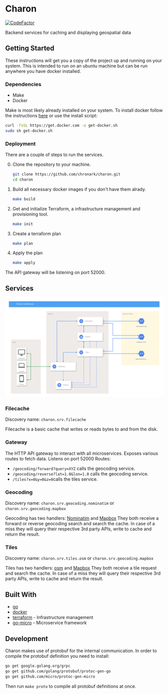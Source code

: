 # Charon

[![CodeFactor](https://www.codefactor.io/repository/github/chronark/charon/badge)](https://www.codefactor.io/repository/github/chronark/charon)

Backend services for caching and displaying geospatial data

## Getting Started

These instructions will get you a copy of the project up and running on your system. This is intended to run on an ubuntu machine but can be run anywhere you have docker installed.

### Dependencies

- Make
- Docker

Make is most likely already installed on your system.
To install docker follow the instructions [here](https://docs.docker.com/install/linux/docker-ce/ubuntu/) or use the install script:

```sh
curl -fsSL https://get.docker.com -o get-docker.sh
sudo sh get-docker.sh
```

### Deployment

There are a couple of steps to run the services.

0. Clone the repository to your machine.

    ```sh
    git clone https://github.com/chronark/charon.git
    cd charon
    ```

1. Build all necessary docker images if you don't have them alrady.

    ```sh
    make build
    ```

2. Get and initialize Terraform, a infrastructure management and provisioning tool.

    ```sh
    make init
    ```

3. Create a terraform plan

    ```sh
    make plan
    ```

4. Apply the plan

    ```sh
    make apply
    ```

The API gateway will be listening on port 52000.

## Services

![Architecture](https://raw.githubusercontent.com/chronark/charon/master/architecture.svg?sanitize=true)

### Filecache

Discovery name: `charon.srv.filecache`

Filecache is a basic cache that writes or reads bytes to and from the disk.

### Gateway

The HTTP API gateway to interact with all microservices. Exposes various routes to fetch data.
Listens on port 52000
Routes:

- `/geocoding/forward?query=XYZ` calls the geocoding service.
- `/geocoding/reverse?lat=1.0&lon=1.0` calls the geocoding service.
- `/tiles?x=0&y=0&z=0`calls the tiles service.

### Geocoding

Discovery name: `charon.srv.geocoding.nominatim` or `charon.srv.geocoding.mapbox`

Geocoding has two handlers:  [Nominatim](https://nominatim.org/) and [Mapbox](https://www.mapbox.com/)
They both receive a forward or reverse geocoding search and search the cache. In case of a miss they will query their respective 3rd party APIs, write to cache and return the result.

### Tiles

Discovery name: `charon.srv.tiles.osm` or `charon.srv.geocoding.mapbox`

Tiles has two handlers:  [osm](https://openstreetmap.org/) and [Mapbox](https://www.mapbox.com/)
They both receive a tile request and search the cache. In case of a miss they will query their respective 3rd party APIs, write to cache and return the result.

## Built With

- [go](https://golang.org/)
- [docker](https://www.docker.com/)
- [terraform](https://www.terraform.io/) - Infrastructure management
- [go-micro](https://github.com/micro/go-micro) - Microservice framework

## Development

Charon makes use of protobuf for the internal communication. In order to compile the protobuf definition you need to install:

```sh
go get google.golang.org/grpc
go get github.com/golang/protobuf/protoc-gen-go
go get github.com/micro/protoc-gen-micro
```

Then run `make proto` to compile all protobuf definitions at once.
